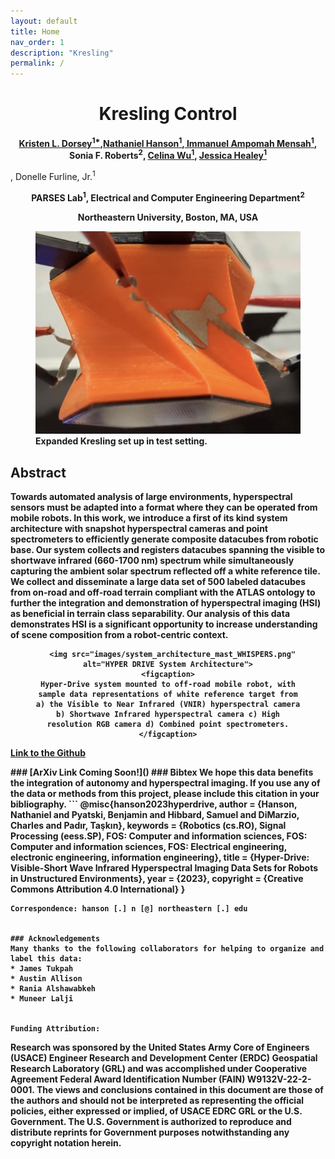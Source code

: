 ```yaml
---
layout: default
title: Home
nav_order: 1
description: "Kresling"
permalink: /
---
```



<html lang="en-US">
<head>
  <meta charset="UTF-8">
  <meta name="viewpoint" content="width=device-width, initial-scale=1.0">
  <!--<link rel="stylesheet" href="style.css"> -->
  <title><b>Kresling</b> Control </title>
</head>
<body>
  <div class="header-adder">
    <div class="title_set">
      <h1 style="text-align: center;"><strong>Kresling</strong> Control
      </h1>
    </div>
    <div class="names">
      <p style="text-align: center;"><strong><a href="http://www.kristendorsey.com/">Kristen L. Dorsey<sup>1*</sup></a>,<a href="https://nhansion.io">Nathaniel Hanson<sup>1</sup></a>,<a href="https://www.linkedin.com/in/immanuelampomah/"> Immanuel Ampomah Mensah<sup>1</sup></a>, Sonia F. Roberts<sup>2</sup>, <a href="https://www.linkedin.com/in/ashwu-0/">Celina Wu<sup>1</sup></a>, <a href="https://www.jesshealey.net/">Jessica Healey<sup>1</sup></a></strong></p>, Donelle Furline, Jr.<sup>1</sup></strong></p>
      <p style="text-align: center;"><strong>PARSES Lab<sup>1</sup>, Electrical and Computer Engineering Department<sup>2</sup>
      <p style="text-align: center;"><strong>Northeastern University, Boston, MA, USA</strong></p>
      </div>
  </div>

  <div>
    <div style="position:relative;padding-top:0%;">
      <figure>
      <img src="images/Expanded.png" alt="Kresling in test set up">
        <figcaption>
            Expanded Kresling set up in test setting.
        </figcaption>
  </figure>
    </div>
  </div>
  <h2>Abstract</h2>
  <p>Towards automated analysis of large environments, hyperspectral sensors must be adapted into a format where they can be operated from mobile robots. In this work, we introduce a first of its kind system architecture with snapshot hyperspectral cameras and point spectrometers to efficiently generate composite datacubes from robotic base. Our system collects and registers datacubes spanning the visible to shortwave infrared (660-1700 nm) spectrum while simultaneously capturing the ambient solar spectrum reflected off a white reference tile. We collect and disseminate a large data set of 500 labeled datacubes from on-road and off-road terrain compliant with the ATLAS ontology to further the integration and demonstration of hyperspectral imaging (HSI) as beneficial in terrain class separability. Our analysis of this data demonstrates HSI is a significant opportunity to increase understanding of scene composition from a robot-centric context.
  </p>
 
<div style="text-align: center;">
  <figure>
  
      <img src="images/system_architecture_mast_WHISPERS.png" alt="HYPER DRIVE System Architecture">
    <figcaption>
    Hyper-Drive system mounted to off-road mobile robot, with sample data representations of white reference target from a) the Visible to Near Infrared (VNIR) hyperspectral camera b) Shortwave Infrared hyperspectral camera c) High resolution RGB camera d) Combined point spectrometers.
    </figcaption>
  </figure>
</div>

  <p>
    <a href="https://github.com/PARSES-Lab/kresling_control/tree/main">Link to the Github</a>
  </p>
</body>
</html>
### [ArXiv Link Coming Soon!]()
### Bibtex
We hope this data benefits the integration of autonomy and hyperspectral imaging. If you use any of the data or methods from this project, please include this citation in your bibliography.
 ```
@misc{hanson2023hyperdrive,
  author = {Hanson, Nathaniel and Pyatski, Benjamin and Hibbard, Samuel and DiMarzio, Charles and Padır, Taşkın},
  keywords = {Robotics (cs.RO), Signal Processing (eess.SP), FOS: Computer and information sciences, FOS: Computer and information sciences, FOS: Electrical engineering, electronic engineering, information engineering},
  title = {Hyper-Drive: Visible-Short Wave Infrared Hyperspectral Imaging Data Sets for Robots in Unstructured Environments},
  year = {2023},
  copyright = {Creative Commons Attribution 4.0 International}
}

```
Correspondence: hanson [.] n [@] northeastern [.] edu


### Acknowledgements
Many thanks to the following collaborators for helping to organize and label this data:
* James Tukpah
* Austin Allison
* Rania Alshawabkeh
* Muneer Lalji


Funding Attribution:
```
Research was sponsored by the United States Army Core of Engineers (USACE) Engineer Research and Development Center (ERDC)
Geospatial Research Laboratory (GRL) and was accomplished under 
Cooperative Agreement Federal Award Identification Number (FAIN) W9132V-22-2-0001. 
The views and conclusions contained in this document are those of the authors 
and should not be interpreted as representing the official policies, either expressed or implied,
of USACE EDRC GRL or the U.S. Government. The U.S. Government is authorized to reproduce and distribute reprints for Government purposes notwithstanding any copyright notation herein.
```
